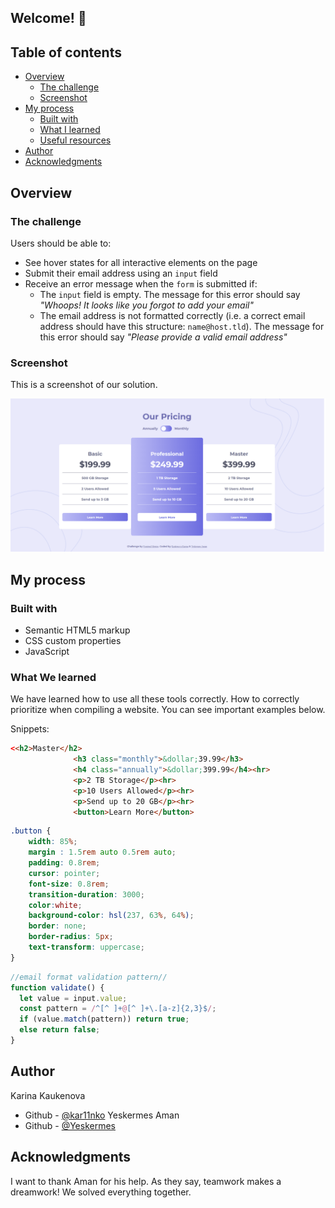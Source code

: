 ## Welcome! 👋
## Table of contents

- [Overview](#overview)
  - [The challenge](#the-challenge)
  - [Screenshot](#screenshot)
- [My process](#my-process)
  - [Built with](#built-with)
  - [What I learned](#what-i-learned)
  - [Useful resources](#useful-resources)
- [Author](#author)
- [Acknowledgments](#acknowledgments)

## Overview

### The challenge

Users should be able to:

- See hover states for all interactive elements on the page
- Submit their email address using an `input` field
- Receive an error message when the `form` is submitted if:
	- The `input` field is empty. The message for this error should say *"Whoops! It looks like you forgot to add your email"*
	- The email address is not formatted correctly (i.e. a correct email address should have this structure: `name@host.tld`). The message for this error should say *"Please provide a valid email address"*

### Screenshot

This is a screenshot of our solution.

![Alt-screen1](1.png)

## My process

### Built with

- Semantic HTML5 markup
- CSS custom properties
- JavaScript

### What We learned
We have learned how to use all these tools correctly. How to correctly prioritize when compiling a website. You can see important examples below.

Snippets:

```html
<<h2>Master</h2>
              <h3 class="monthly">&dollar;39.99</h3>
              <h4 class="annually">&dollar;399.99</h4><hr>
              <p>2 TB Storage</p><hr>
              <p>10 Users Allowed</p><hr>
              <p>Send up to 20 GB</p><hr>
              <button>Learn More</button>
```
```css
.button {
    width: 85%;
    margin : 1.5rem auto 0.5rem auto;
    padding: 0.8rem;
    cursor: pointer;
    font-size: 0.8rem;
    transition-duration: 3000;
    color:white;
    background-color: hsl(237, 63%, 64%);
    border: none;
    border-radius: 5px; 
    text-transform: uppercase;
}

```
```js
//email format validation pattern//
function validate() {
  let value = input.value;
  const pattern = /^[^ ]+@[^ ]+\.[a-z]{2,3}$/;
  if (value.match(pattern)) return true;
  else return false;
}
```
## Author
Karina Kaukenova
- Github - [@kar11nko](https://github.com/kar11nko)
Yeskermes Aman
- Github - [@Yeskermes](https://github.com/Yeskermes)

## Acknowledgments

I want to thank Aman for his help. As they say, teamwork makes a dreamwork! We solved everything together.
